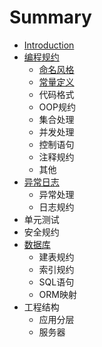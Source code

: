 # Summary

* [Introduction](README.md)
* [编程规约](bian-cheng-gui-yue.md)
  * [命名风格](bian-cheng-gui-yue/ming-ming-feng-ge.md)
  * [常量定义](bian-cheng-gui-yue/chang-liang-ding-yi.md)
  * 代码格式
  * OOP规约
  * 集合处理
  * 并发处理
  * 控制语句
  * 注释规约
  * 其他
* [异常日志](yi-chang-ri-zhi.md)
  * 异常处理
  * 日志规约
* 单元测试
* 安全规约
* [数据库](shu-ju-ku.md)
  * 建表规约
  * 索引规约
  * SQL语句
  * ORM映射
* 工程结构
  * 应用分层
  * 服务器

